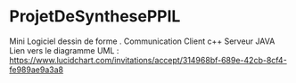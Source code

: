 # ProjetDeSynthesePPIL
Mini Logiciel dessin de forme . Communication Client c++ Serveur JAVA
Lien vers le diagramme UML : https://www.lucidchart.com/invitations/accept/314968bf-689e-42cb-8cf4-fe989ae9a3a8
